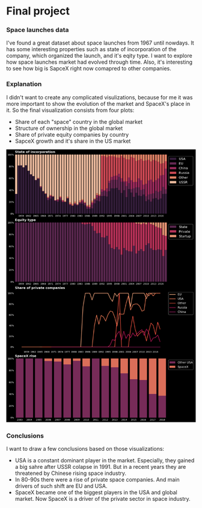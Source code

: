 # Final project

### Space launches data

I've found a great dataset about space launches from 1967 until nowdays. It has some interesting properties such as state of incorporation of the company, which organized the launch, and it's eqity type. I want to explore how space launches market had evolved through time. Also, it's interesting to see how big is SapceX right now comapred to other companies.

### Explanation

I didn't want to create any complicated visulizations, because for me it was more important to show the evolution of the market and SpaceX's place in it. So the final visualization consists from four plots:
* Share of each "space" country in the global market
* Structure of ownership in the global market
* Share of private equity companies by country
* SapceX growth and it's share in the US market

![vis](./space_market.png)

### Conclusions

I want to draw a few conclusions based on those visualizations:
* USA is a constant dominant player in the market. Especially, they gained a big sahre after USSR colapse in 1991. But in a recent years they are threatened by Chinese rising space industry.
* In 80-90s there were a rise of private space companies. And main drivers of such shift are EU and USA.
* SpaceX became one of the biggest players in the USA and global market. Now SpaceX is a driver of the private sector in space industry.
